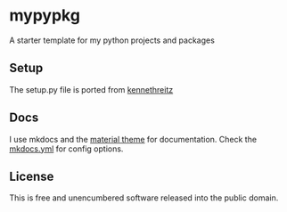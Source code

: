 # mypypkg

A starter template for my python projects and packages

## Setup

The setup.py file is ported from [kennethreitz](https://github.com/kennethreitz/setup.py)

## Docs

I use mkdocs and the [material theme](https://squidfunk.github.io/mkdocs-material/) for documentation. 
Check the [mkdocs.yml](https://github.com/squidfunk/mkdocs-material/blob/master/mkdocs.yml) for config options.

## License

This is free and unencumbered software released into the public domain.
